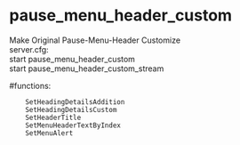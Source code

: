 # pause_menu_header_custom  
Make Original Pause-Menu-Header Customize  
server.cfg:  
start pause_menu_header_custom  
start pause_menu_header_custom_stream  

#functions:  
```
    SetHeadingDetailsAddition  
    SetHeadingDetailsCustom  
    SetHeaderTitle  
    SetMenuHeaderTextByIndex  
    SetMenuAlert  
```

